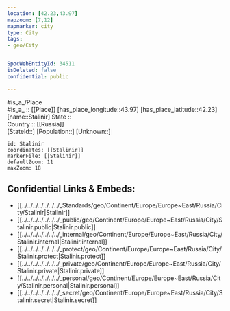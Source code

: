 ```yaml
---
location: [42.23,43.97] 
mapzoom: [7,12] 
mapmarker: city 
type: City
tags:
- geo/City


SpocWebEntityId: 34511
isDeleted: false
confidential: public

---
```

#is_a_/Place  
#is_a_ :: [[Place]] 
[has_place_longitude::43.97] 
[has_place_latitude::42.23] 
[name::Stalinir] 
State ::  
Country :: [[Russia]]  
[StateId::] 
[Population::] 
[Unknown::] 


```leaflet
id: Stalinir
coordinates: [[Stalinir]] 
markerFile: [[Stalinir]] 
defaultZoom: 11 
maxZoom: 18
```


## Confidential Links & Embeds: 
- [[../../../../../../../_Standards/geo/Continent/Europe/Europe~East/Russia/City/Stalinir|Stalinir]] 
- [[../../../../../../../_public/geo/Continent/Europe/Europe~East/Russia/City/Stalinir.public|Stalinir.public]] 
- [[../../../../../../../_internal/geo/Continent/Europe/Europe~East/Russia/City/Stalinir.internal|Stalinir.internal]] 
- [[../../../../../../../_protect/geo/Continent/Europe/Europe~East/Russia/City/Stalinir.protect|Stalinir.protect]] 
- [[../../../../../../../_private/geo/Continent/Europe/Europe~East/Russia/City/Stalinir.private|Stalinir.private]] 
- [[../../../../../../../_personal/geo/Continent/Europe/Europe~East/Russia/City/Stalinir.personal|Stalinir.personal]] 
- [[../../../../../../../_secret/geo/Continent/Europe/Europe~East/Russia/City/Stalinir.secret|Stalinir.secret]] 
